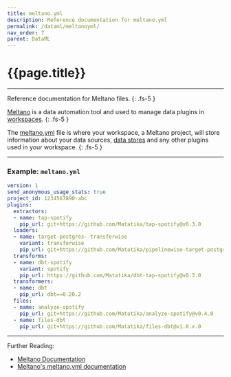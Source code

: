```yaml
---
title: meltano.yml
description: Reference documentation for meltano.yml
permalink: /dataml/meltanoyml/
nav_order: 7
parent: DataML
---
```


# {{page.title}}

---

Reference documentation for Meltano files.
{: .fs-5 }

[Meltano](https://meltano.com/) is a data automation tool and used to manage data plugins in [workspaces]({{site.baseurl}}/api/resources/workspaces). 
{: .fs-5 }

The [meltano.yml](https://docs.meltano.com/concepts/project#meltanoyml-project-file) file is where your workspace, a Meltano project, will store information about your data sources, [data stores]({{site.baseurl}}/dataml/datastoreml) and any other plugins used in your workspace.
{: .fs-5 }

---

### Example: `meltano.yml`

```yaml
version: 1
send_anonymous_usage_stats: true
project_id: 1234567890-abc
plugins:
  extractors:
  - name: tap-spotify
    pip_url: git+https://github.com/Matatika/tap-spotify@v0.3.0
  loaders:
  - name: target-postgres--transferwise
    variant: transferwise
    pip_url: git+https://github.com/Matatika/pipelinewise-target-postgres@v0.1.0
  transforms:
  - name: dbt-spotify
    variant: spotify
    pip_url: https://github.com/Matatika/dbt-tap-spotify@v0.3.0
  transformers:
  - name: dbt
    pip_url: dbt==0.20.2
  files:
  - name: analyze-spotify
    pip_url: git+https://github.com/Matatika/analyze-spotify@v0.4.0
  - name: files-dbt
    pip_url: git+https://github.com/Matatika/files-dbt@v1.0.x.0
```

---

Further Reading: 

- [Meltano Documentation](https://docs.meltano.com/)
- [Meltano's meltano.yml documentation](https://docs.meltano.com/concepts/project#meltanoyml-project-file)
